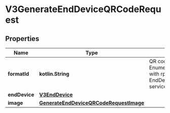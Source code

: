 
# V3GenerateEndDeviceQRCodeRequest

## Properties
Name | Type | Description | Notes
------------ | ------------- | ------------- | -------------
**formatId** | **kotlin.String** | QR code format identifier. Enumerate available formats with rpc ListFormats in the EndDeviceQRCodeGenerator service. |  [optional]
**endDevice** | [**V3EndDevice**](V3EndDevice.md) |  |  [optional]
**image** | [**GenerateEndDeviceQRCodeRequestImage**](GenerateEndDeviceQRCodeRequestImage.md) |  |  [optional]



